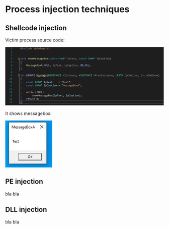 # Process injection techniques
## Shellcode injection
Victim process source code:

![pic0](./pics/Screenshot_0.png)

It shows messagebox:

![pic5](./pics/Screenshot_5.png)
## PE injection
bla bla
## DLL injection
bla bla 
